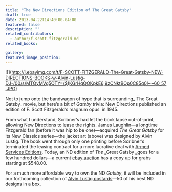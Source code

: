 ```yaml
---
title: "The New Directions Edition of The Great Gatsby"
draft: true
date: 2013-04-22T14:40:00-04:00
featured: false
description: ""
related_contributors:
  - author/f-scott-fitzgerald.md
related_books:

gallery:
featured_image_position: 
---
```


![](http://i.ebayimg.com/t/F-SCOTT-FITZGERALD-The-Great-Gatsby-NEW-DIRECTIONS-BOOKS-w-Alvin-Lustig-DJ-/00/s/MTQyMVg5OTY=/$(KGrHqQOKpkE6,9zCNktBOp0C85q0!~~60_57.JPG)

Not to jump onto the bandwagon of hype that is surrounding_ The Great Gatsby_ movie, but here’s a bit of _Gatsby_ trivia: New Directions published an edition of F. Scott Fitzgerald’s magnum opus  in 1945.

From what I understand, Scribner’s had let the book lapse out-of-print, allowing New Directions to lease the rights. James Laughlin—a longtime Fitzgerald fan (before it was hip to be one)—acquired _The Great Gatsby_ for its New Classics series—the jacket art (above) was designed by Alvin Lustig. The book went through only one printing before Scribner’s terminated the leasing contract for a more lucrative deal with [Armed Services Editions](http://en.wikipedia.org/wiki/Armed_Services_Editions). Today, an ND edition of _The_ _Great Gatsby _goes for a few hundred dollars—a current [ebay auction](http://www.ebay.com/itm/F-SCOTT-FITZGERALD-The-Great-Gatsby-NEW-DIRECTIONS-BOOKS-w-Alvin-Lustig-DJ-/190592998009) has a copy up for grabs starting at $548.00. 

For a much more affordable way to own the ND _Gatsby_, it will be included in our forthcoming collection of [Alvin Lustig postards](http://ndbooks.com/book/alvin-lustig-for-new-directions)—50 of his best ND designs in a box. 


